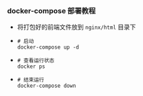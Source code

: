 ### docker-compose 部署教程

- 将打包好的前端文件放到 `nginx/html` 目录下
- ```shell
  # 启动
  docker-compose up -d
  ```
- ```shell
  # 查看运行状态
  docker ps
  ```
- ```shell
  # 结束运行
  docker-compose down
  ```
